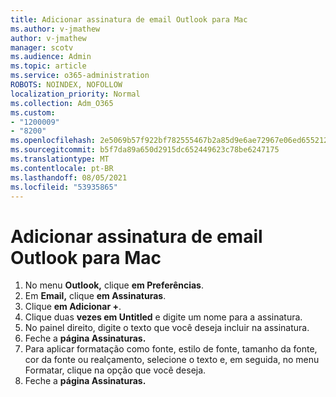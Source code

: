 ```yaml
---
title: Adicionar assinatura de email Outlook para Mac
ms.author: v-jmathew
author: v-jmathew
manager: scotv
ms.audience: Admin
ms.topic: article
ms.service: o365-administration
ROBOTS: NOINDEX, NOFOLLOW
localization_priority: Normal
ms.collection: Adm_O365
ms.custom:
- "1200009"
- "8200"
ms.openlocfilehash: 2e5069b57f922bf782555467b2a85d9e6ae72967e06ed655212e8574ed4c091b
ms.sourcegitcommit: b5f7da89a650d2915dc652449623c78be6247175
ms.translationtype: MT
ms.contentlocale: pt-BR
ms.lasthandoff: 08/05/2021
ms.locfileid: "53935865"
---
```

# <a name="add-email-signature-in-outlook-for-mac"></a>Adicionar assinatura de email Outlook para Mac

1. No menu **Outlook,** clique **em Preferências**.
2. Em **Email,** clique **em Assinaturas**.
3. Clique **em Adicionar +**.
4. Clique duas **vezes em Untitled** e digite um nome para a assinatura.
5. No painel direito, digite o texto que você deseja incluir na assinatura.
6. Feche a **página Assinaturas.**
7. Para aplicar formatação como fonte, estilo de fonte, tamanho da fonte, cor da fonte ou realçamento, selecione o texto e, em seguida, no menu Formatar, clique na opção que você deseja.
8. Feche a **página Assinaturas.**
